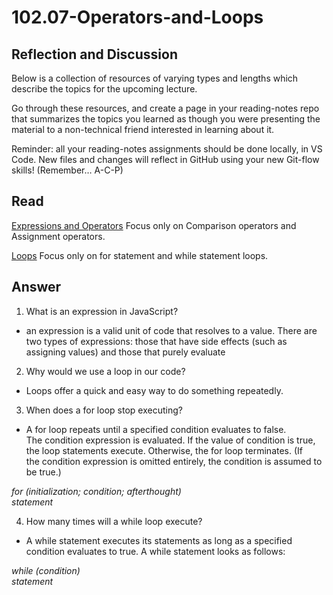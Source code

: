 # 102.07-Operators-and-Loops


## Reflection and Discussion  
Below is a collection of resources of varying types and lengths which describe the topics for the upcoming lecture.  

Go through these resources, and create a page in your reading-notes repo that summarizes the topics you learned as though you were presenting the material to a non-technical friend interested in learning about it.  

Reminder: all your reading-notes assignments should be done locally, in VS Code. New files and changes will reflect in GitHub using your new Git-flow skills! (Remember… A-C-P)  

## Read
[Expressions and Operators](https://developer.mozilla.org/en-US/docs/Web/JavaScript/Guide/Expressions_and_Operators) 
Focus only on Comparison operators and Assignment operators.  

[Loops](https://developer.mozilla.org/en-US/docs/Web/JavaScript/Guide/Loops_and_iteration)
Focus only on for statement and while statement loops.  

## Answer
1. What is an expression in JavaScript?
- an expression is a valid unit of code that resolves to a value. There are two types of expressions: those that have side effects (such as assigning values) and those that purely evaluate 

2. Why would we use a loop in our code? 
- Loops offer a quick and easy way to do something repeatedly.   

3. When does a for loop stop executing? 
- A for loop repeats until a specified condition evaluates to false. 
The condition expression is evaluated. If the value of condition is true, the loop statements execute. Otherwise, the for loop terminates. (If the condition expression is omitted entirely, the condition is assumed to be true.)  

*for (initialization; condition; afterthought)  
  statement*  
  
4. How many times will a while loop execute? 
- A while statement executes its statements as long as a specified condition evaluates to true. A while statement looks as follows:  

*while (condition)  
  statement*  
